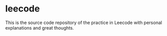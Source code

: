 # leecode
This is the source code repository of the practice in Leecode with personal explanations and great thoughts.
